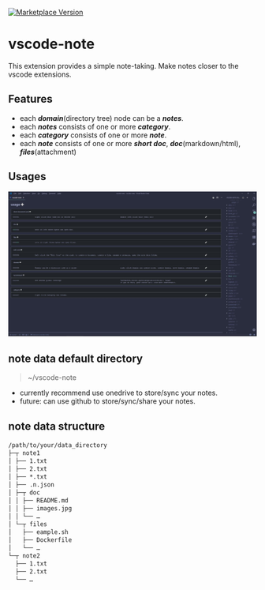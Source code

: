 [![Marketplace Version](https://vsmarketplacebadge.apphb.com/version/shinhwagk.vscode-note.svg)](https://marketplace.visualstudio.com/items?itemName=shinhwagk.vscode-note)

# vscode-note

This extension provides a simple note-taking. Make notes closer to the vscode extensions.

## Features

-   each **_domain_**(directory tree) node can be a **_notes_**.
-   each **_notes_** consists of one or more **_category_**.
-   each **_category_** consists of one or more **_note_**.
-   each **_note_** consists of one or more **_short doc_**, **_doc_**(markdown/html), **_files_**(attachment)

## Usages

![demo](images/my.jpg)

## note data default directory

> ~/vscode-note

-   currently recommend use onedrive to store/sync your notes.
-   future: can use github to store/sync/share your notes.

## note data structure

```
/path/to/your/data_directory
├─┬ note1
│ ├── 1.txt
│ ├── 2.txt
│ ├── *.txt
│ ├── .n.json
│ ├─┬ doc
│ │ ├── README.md
│ │ ├── images.jpg
│ │ └── …
│ └─┬ files
│   ├── eample.sh
│   ├── Dockerfile
│   └── …
└─┬ note2
  ├── 1.txt
  ├── 2.txt
  └── …
```
